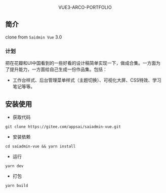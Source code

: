 <p align="center">
  VUE3-ARCO-PORTFOLIO
</p>

## 简介

clone from `Saidmin Vue` 3.0
### 计划
把在花瓣和UI中国看到的一些好看的设计稿简单实现一下，做成合集。一方面为了提升能力，一方面给自己生成一份作品集。包括：
- 工作台样式、后台管理菜单样式（主题切换）、可视化大屏、CSS特效、学习笔记等等。

## 安装使用

- 获取代码

```
git clone https://gitee.com/appsai/saiadmin-vue.git
```


- 安装依赖

```
cd saiadmin-vue && yarn install
```

- 运行

```
yarn dev
```

- 打包

```
yarn build
```
